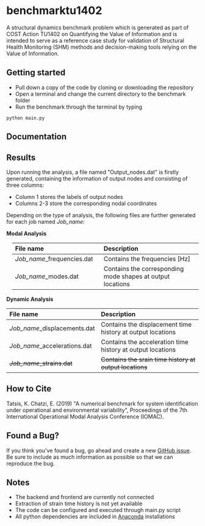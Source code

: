 # benchmarktu1402

A structural dynamics benchmark problem which is generated as part of COST Action TU1402 on 
Quantifying the Value of Information and is intended to serve as a reference case 
study for validation of Structural Health Monitoring (SHM) methods and decision-making tools 
relying on the Value of Information.

## Getting started

- Pull down a copy of the code by cloning or downloading the repository
- Open a terminal and change the current directory to the benchmark folder
- Run the benchmark through the terminal by typing
```
python main.py
```

## Documentation



## Results

Upon running the analysis, a file named "Output_nodes.dat" is firstly generated, containing the information
of output nodes and consisting of three columns:
- Column 1 stores the labels of output nodes
- Columns 2-3 store the corresponding nodal coordinates

Depending on the type of analysis, the following files are further generated for each job named *Job_name*:

**Modal Analysis**

<div style="margin-left:15px">
<table>
  <thead>
      <tr>
        <th align="left", width="240">File name</th>
        <th align="left", width="500">Description</th>
      </tr>
  </thead>
  <body>
      <tr>
          <td> <i>Job_name</i>_frequencies.dat </td>
          <td> Contains the frequencies [Hz] </td>
      </tr>
      <tr>
          <td> <i>Job_name</i>_modes.dat </td>
          <td> Contains the corresponding mode shapes at output locations </td>
      </tr>
  </tbody>
</table>
</div>

**Dynamic Analysis**

<table>
  <thead>
      <tr>
        <th align="left", width="200">File name</th>
        <th align="left", width="500">Description</th>
      </tr>
  </thead>
  <body>
      <tr>
          <td> <i>Job_name</i>_displacements.dat </td>
          <td> Contains the displacement time history at output locations </td>
      </tr>
      <tr>
          <td> <i>Job_name</i>_accelerations.dat </td>
          <td> Contains the acceleration time history at output locations </td>
      </tr>
      <tr>
          <td> <strike><i>Job_name</i>_strains.dat</strike> </td>
          <td> <strike>Contains the srain time history at output locations</strike> </td>
      </tr>
  </tbody>
</table>

## How to Cite

Tatsis, K. Chatzi, E. (2019) "A numerical benchmark for system identification under operational and environmental variability", Proceedings of the 7th International Operational Modal Analysis Conference (IOMAC).

## Found a Bug?

If you think you've found a bug, go ahead and create a new [GitHub issue](https://help.github.com/en/articles/creating-an-issue). Be sure to include as much information as possible so that we can reproduce the bug.

## Notes

- The backend and frontend are currently not connected
- Extraction of strain time history is not yet available
- The code can be configured and executed through main.py script
- All python dependencies are included in [Anaconda](https://www.anaconda.com/distribution/) installations
